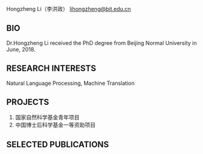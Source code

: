 Hongzheng Li（李洪政）
lihongzheng@bit.edu.cn

## BIO
Dr.Hongzheng Li received the PhD degree from Beijing Normal University in June, 2018.

## RESEARCH INTERESTS
Natural Language Processing, Machine Translation

## PROJECTS
1. 国家自然科学基金青年项目
2. 中国博士后科学基金一等资助项目

## SELECTED PUBLICATIONS

